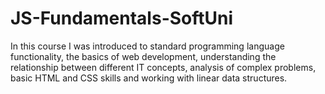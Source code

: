 # JS-Fundamentals-SoftUni
In this course I was introduced to standard programming language functionality, the basics of web development, understanding the relationship between different IT concepts, analysis of complex problems, basic HTML and CSS skills and working with linear data structures.

